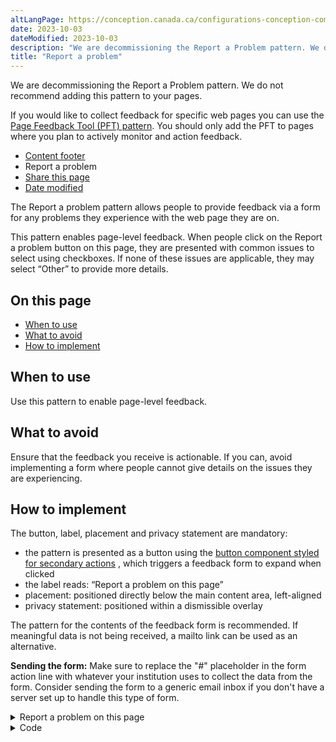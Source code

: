 ```yaml
---
altLangPage: https://conception.canada.ca/configurations-conception-communes/signaler-probleme.html
date: 2023-10-03
dateModified: 2023-10-03
description: "We are decommissioning the Report a Problem pattern. We do not recommend adding this pattern to your pages."
title: "Report a problem"
---
```

<section class="alert alert-warning">
  <p>We are decommissioning the Report a Problem pattern. We do not recommend adding this pattern to your pages.</p>
  <p>If you would like to collect feedback for specific web pages you can use the <a href="https://design.canada.ca/common-design-patterns/page-feedback.html">Page Feedback Tool (PFT) pattern</a>. You should only add the PFT to pages where you plan to actively monitor and action feedback.</p>
</section>
<div class="gc-stp-stp">
  <div class="row">
    <ul class="toc lst-spcd col-md-12">
      <li class="col-md-4 col-sm-6"> <a class="list-group-item" href="site-footer-content.html"> Content
        footer </a> </li>
      <li class="col-md-4 col-sm-6"> <a class="list-group-item active"> Report a problem </a> </li>
      <li class="col-md-4 col-sm-6"> <a class="list-group-item" href="share-page.html"> Share this page </a> </li>
      <li class="col-md-4 col-sm-6"> <a class="list-group-item" href="date-modified.html"> Date modified </a> </li>
    </ul>
  </div>
</div>
<p>The Report a problem pattern allows people to provide feedback via a form for any problems they experience with the
  web page they are on.</p>
<p>This pattern enables page-level feedback. When people click on the Report a problem button on this page, they are
  presented with common issues to select using checkboxes. If none of these issues are applicable, they may select
  “Other” to provide more details.</p>
<section>
  <h2>On this page</h2>
  <ul>
    <li><a href="#when"> When to use</a></li>
    <li><a href="#avoid"> What to avoid</a></li>
    <li><a href="#how"> How to implement</a></li>
  </ul>
</section>
<section>
  <h2 id="when">When to use</h2>
  <p>Use this pattern to enable page-level feedback.</p>
</section>
<section>
  <h2 id="avoid"> What to avoid </h2>
  <p>Ensure that the feedback you receive is actionable. If you can, avoid implementing a form where people cannot
    give details on the issues they are experiencing.</p>
</section>
<section>
  <h2 id="how">How to implement</h2>
  <p>The button, label, placement and privacy statement are mandatory:</p>
  <ul>
    <li> the pattern is presented as a button using the <a href="./buttons.html"> button component styled for secondary
      actions</a> , which triggers a feedback form to expand when clicked </li>
    <li> the label reads: “Report a problem on this page” </li>
    <li> placement: positioned directly below the main content area, left-aligned </li>
    <li> privacy statement: positioned within a dismissible overlay </li>
  </ul>
  <p>The pattern for the contents of the feedback form is recommended. If meaningful data is not being received, a
    mailto link can be used as an alternative.</p>
  <p><b>Sending the form:</b> Make sure to replace the "#" placeholder in the form action line with whatever your
    institution uses to collect the data from the form. Consider sending the form to a generic email inbox if you
    don't have a server set up to handle this type of form.</p>
  <div class="pattern-demo mrgn-bttm-md">
    <div class="row">
      <div class="col-sm-6 col-md-5 col-lg-4">
        <details class="brdr-0">
          <summary class="btn btn-default text-center"> Report a problem on this page </summary>
          <div class="well row">
            <div class="gc-rprt-prblm">
              <div class="gc-rprt-prblm-tggl">
                <form action="#" id="gc-rprt-prblm-form" method="post">
                  <fieldset>
                    <legend> <span class="field-name"> Please select all that apply: </span> </legend>
                    <div class="checkbox">
                      <label for="problem1-demo">
                        <input data-reveal="#broken" id="problem1-demo" name="problem" type="checkbox" value="Something is broken"/>
                        Something is broken </label>
                    </div>
                    <div class="form-group hide" id="broken">
                      <label for="problem1-demo-detail"> Provide more details (optional): </label>
                      <input class="form-control full-width" id="problem1-demo-detail" type="text"/>
                    </div>
                    <div class="checkbox">
                      <label for="problem2-demo">
                        <input data-reveal="#spelling" id="problem2-demo" name="problem" type="checkbox" value="It has spelling or grammar mistakes"/>
                        It has spelling or grammar
                        mistakes </label>
                    </div>
                    <div class="form-group hide" id="spelling">
                      <label for="problem2-demo-detail"> Provide more details (optional): </label>
                      <input class="form-control full-width" id="problem2-demo-detail" type="text"/>
                    </div>
                    <div class="checkbox">
                      <label for="problem3-demo">
                        <input data-reveal="#wrong" id="problem3-demo" name="problem" type="checkbox" value="The information is wrong"/>
                        The information is wrong </label>
                    </div>
                    <div class="form-group hide" id="wrong">
                      <label for="problem3-demo-detail"> Provide more details (optional): </label>
                      <input class="form-control full-width" id="problem3-demo-detail" type="text"/>
                    </div>
                    <div class="checkbox">
                      <label for="problem4-demo">
                        <input data-reveal="#outdated" id="problem4-demo" name="problem" type="checkbox" value="The information is outdated"/>
                        The information is outdated </label>
                    </div>
                    <div class="form-group hide" id="outdated">
                      <label for="problem4-demo-detail"> Provide more details (optional): </label>
                      <input class="form-control full-width" id="problem4-demo-detail" type="text"/>
                    </div>
                    <div class="checkbox">
                      <label for="problem5-demo">
                        <input data-reveal="#find" id="problem5-demo" name="problem" type="checkbox" value="I can’t find what I’m looking for"/>
                        I can’t find what I’m looking
                        for </label>
                    </div>
                    <div class="form-group hide" id="find">
                      <label for="problem5-demo-detail"> Describe what you’re looking for (optional): </label>
                      <input class="form-control full-width" id="problem5-demo-detail" type="text"/>
                    </div>
                    <div class="checkbox">
                      <label for="problem6-demo">
                        <input data-reveal="#confusing" id="problem6-demo" name="problem" type="checkbox" value="Other"/>
                        Other </label>
                    </div>
                    <div class="form-group hide" id="confusing">
                      <label for="problem6-demo-detail"> Provide more details (optional): </label>
                      <input class="form-control full-width" id="problem6-demo-detail" type="text"/>
                    </div>
                  </fieldset>
                  <p> <a class="wb-lbx" href="#privacy-statement"> Privacy statement </a> </p>
                  <section class="mfp-hide modal-dialog modal-content overlay-def" id="privacy-statement">
                    <header class="modal-header">
                      <h2 class="modal-title"> Privacy statement </h2>
                    </header>
                    <div class="modal-body">
                      <p>Lorem ipsum dolor sit amet, consectetur adipiscing elit, sed do eiusmod tempor incididunt ut
                        labore et dolore magna aliqua. Turp is egestas maecenas pharetra convallis posuere morbi leo
                        urna.</p>
                    </div>
                  </section>
                  <button class="btn btn-primary wb-toggle" data-toggle='{"stateOff": "hide", "stateOn": "show", "selector": ".gc-rprt-prblm-tggl"}' type="submit">Submit</button>
                </form>
              </div>
              <div class="gc-rprt-prblm-thnk gc-rprt-prblm-tggl hide">
                <h3>Thank you for your help!</h3>
                <p>You will not receive a reply. For enquiries, please <a href="https://www.canada.ca/en/contact.html">contact us</a>.</p>
              </div>
            </div>
          </div>
        </details>
      </div>
    </div>
  </div>
  <details>
    <summary>Code</summary>
    <pre class="prettyprint"><code>&lt;div class="row"&gt;
	 &lt;div class="col-sm-6 col-md-5 col-lg-4"&gt;
	  &lt;details class="brdr-0" open=""&gt;
	   &lt;summary class="btn btn-default text-center"&gt;Report a problem on this page&lt;/summary&gt;
	   &lt;div class="well row"&gt;
	    &lt;div class="gc-rprt-prblm"&gt;
	     &lt;div class="gc-rprt-prblm-tggl" id="wb-auto-7"&gt;
	      &lt;form action="#"&gt;
	       &lt;fieldset&gt;
	        &lt;legend&gt;&lt;span class="field-name"&gt;Please select all that apply: &lt;/span&gt;&lt;/legend&gt;
	        &lt;div class="checkbox"&gt;
	         &lt;label for="problem1"&gt;&lt;input type="checkbox" data-reveal="#broken" name="problem" value="Something is broken" id="problem1"&gt;Something is broken&lt;/label&gt;
	        &lt;/div&gt;
	        &lt;div class="form-group hide" id="broken"&gt;
	         &lt;label for="problem1-detail"&gt;Provide more details (optional):&lt;/label&gt;
	         &lt;input type="text" class="form-control full-width" id="problem1-detail"&gt;
	        &lt;/div&gt;
	        &lt;div class="checkbox"&gt;
	         &lt;label for="problem2"&gt;&lt;input type="checkbox" data-reveal="#spelling" name="problem" value="It has spelling or grammar mistakes" id="problem2"&gt;It has spelling or grammar mistakes&lt;/label&gt;
	        &lt;/div&gt;
	        &lt;div class="form-group hide" id="spelling"&gt;
	         &lt;label for="problem2-detail"&gt;Provide more details (optional):&lt;/label&gt;
	         &lt;input type="text" class="form-control full-width" id="problem2-detail"&gt;
	        &lt;/div&gt;
	        &lt;div class="checkbox"&gt;
	         &lt;label for="problem3"&gt;&lt;input type="checkbox" data-reveal="#wrong" name="problem" value="The information is wrong" id="problem3"&gt;The information is wrong&lt;/label&gt;
	        &lt;/div&gt;
	        &lt;div class="form-group hide" id="wrong"&gt;
	         &lt;label for="problem3-detail"&gt;Provide more details (optional):&lt;/label&gt;
	         &lt;input type="text" class="form-control full-width" id="problem3-detail"&gt;
	        &lt;/div&gt;
	        &lt;div class="checkbox"&gt;
	         &lt;label for="problem4"&gt;&lt;input type="checkbox" data-reveal="#outdated" name="problem" value="The information is outdated" id="problem4"&gt;The information is outdated&lt;/label&gt;
	        &lt;/div&gt;
	        &lt;div class="form-group hide" id="outdated"&gt;
	         &lt;label for="problem4-detail"&gt;Provide more details (optional):&lt;/label&gt;
	         &lt;input type="text" class="form-control full-width" id="problem4-detail"&gt;
	        &lt;/div&gt;
	        &lt;div class="checkbox"&gt;
	         &lt;label for="problem5"&gt;&lt;input type="checkbox" data-reveal="#find" name="problem" value="I can’t find what I’m looking for" id="problem5"&gt;I can’t find what I’m looking for&lt;/label&gt;
	        &lt;/div&gt;
	        &lt;div class="form-group hide" id="find"&gt;
	         &lt;label for="problem5-detail"&gt;Describe what you’re looking for (optional):&lt;/label&gt;
	         &lt;input type="text" class="form-control full-width" id="problem5-detail"&gt;
	        &lt;/div&gt;
	        &lt;div class="checkbox"&gt;
	         &lt;label for="problem6"&gt;&lt;input type="checkbox" data-reveal="#confusing" name="problem" value="Other" id="problem6"&gt;Other&lt;/label&gt;
	        &lt;/div&gt;
	        &lt;div class="form-group hide" id="confusing"&gt;
	         &lt;label for="problem6-detail"&gt;Provide more details (optional):&lt;/label&gt;
	         &lt;input type="text" class="form-control full-width" id="problem6-detail"&gt;
	        &lt;/div&gt;
	       &lt;/fieldset&gt;
	       &lt;button type="submit" class="btn btn-primary wb-toggle wb-init wb-toggle-inited" data-toggle="{&amp;quot;stateOff&amp;quot;: &amp;quot;hide&amp;quot;, &amp;quot;stateOn&amp;quot;: &amp;quot;show&amp;quot;, &amp;quot;selector&amp;quot;: &amp;quot;.gc-rprt-prblm-tggl&amp;quot;}" aria-controls="wb-auto-7 wb-auto-8"&gt;Submit&lt;/button&gt;
	      &lt;/form&gt;
	     &lt;/div&gt;
	     &lt;div class="gc-rprt-prblm-thnk gc-rprt-prblm-tggl hide" id="wb-auto-8"&gt;
	      &lt;h3&gt;Thank you for your help!&lt;/h3&gt;
	      &lt;p&gt;You will not receive a reply. For enquiries, please &lt;a href="https://www.canada.ca/en/contact.html"&gt;contact us&lt;/a&gt;.&lt;/p&gt;
	     &lt;/div&gt;
	    &lt;/div&gt;
	   &lt;/div&gt;
	  &lt;/details&gt;
	 &lt;/div&gt;
	&lt;/div&gt;</code></pre>
  </details>
</section>

